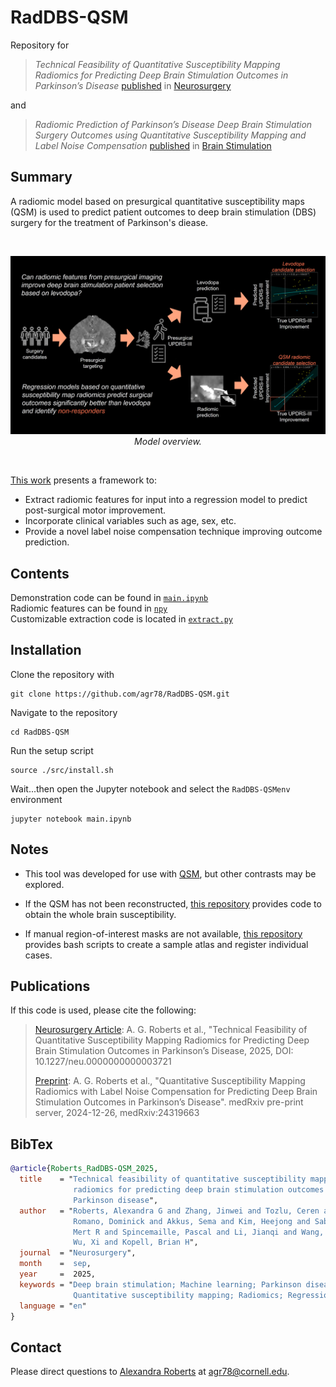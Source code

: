 # RadDBS-QSM
Repository for 
>_Technical Feasibility of Quantitative Susceptibility Mapping Radiomics for Predicting
Deep Brain Stimulation Outcomes in Parkinson’s Disease_
>[published](https://pubmed.ncbi.nlm.nih.gov/40965145/)  in [Neurosurgery](https://journals.lww.com/neurosurgery/pages/default.aspx) 

and

>_Radiomic Prediction of Parkinson’s Disease Deep Brain Stimulation Surgery Outcomes using Quantitative Susceptibility Mapping and Label Noise Compensation_ 
>[published](https://www.brainstimjrnl.com/article/S1935-861X(25)00166-4/fulltext) in [Brain Stimulation](https://www.brainstimjrnl.com/)


## Summary
A radiomic model based on presurgical quantitative susceptibility maps (QSM) is used to predict patient outcomes to deep brain stimulation (DBS) surgery for the treatment of Parkinson's diease.

<br/>

<p align="center">
   <img src="./data/jpg/wf.jpg"/></br>
   <i>Model overview.</i>
</p>

<br/>

[This work](https://huggingface.co/papers/2505.23353) presents a framework to: <br/>
* Extract radiomic features for input into a regression model to predict post-surgical motor improvement. <br/>
* Incorporate clinical variables such as age, sex, etc.
* Provide a novel label noise compensation technique improving outcome prediction. <br/>


## Contents
Demonstration code can be found in [`main.ipynb`](https://github.com/agr78/RadDBS-QSM/blob/main/src/jupyter/main.ipynb) <br/>
Radiomic features can be found in [`npy`](https://github.com/agr78/RadDBS-QSM/tree/main/data/npy/rp) <br/>
Customizable extraction code is located in [`extract.py`](https://github.com/agr78/RadDBS-QSM/blob/main/src/jupyter/extract.py) <br/>


## Installation
Clone the repository with
```
git clone https://github.com/agr78/RadDBS-QSM.git
```
Navigate to the repository
```
cd RadDBS-QSM
```
Run the setup script
```
source ./src/install.sh
```
Wait...then open the Jupyter notebook and select the `RadDBS-QSMenv` environment
```
jupyter notebook main.ipynb
```

## Notes
* This tool was developed for use with [QSM](https://mriquestions.com/quantitative-susceptibility.html), but other contrasts may be explored.

* If the QSM has not been reconstructed, [this repository](https://github.com/agr78/mSMV?tab=readme-ov-file#summary) provides code to obtain the whole brain susceptibility.

* If manual region-of-interest masks are not available, [this repository](https://github.com/agr78/mSMV/blob/atlas/README.md) provides bash scripts to create a sample atlas and register individual cases.



## Publications
If this code is used, please cite the following:
> [Neurosurgery Article](https://doi.org/10.1227/neu.0000000000003721): A. G. Roberts et al., "Technical Feasibility of Quantitative Susceptibility Mapping Radiomics for Predicting Deep Brain Stimulation Outcomes in Parkinson’s Disease, 2025, DOI: 10.1227/neu.0000000000003721
> 
> [Preprint](https://doi.org/10.1101/2024.12.26.24319663): A. G. Roberts et al., "Quantitative Susceptibility Mapping Radiomics with Label Noise Compensation for Predicting Deep Brain Stimulation Outcomes in Parkinson’s Disease". medRxiv pre-print server, 2024-12-26, medRxiv:24319663 
>

## BibTex

```bibtex
@article{Roberts_RadDBS-QSM_2025,
  title    = "Technical feasibility of quantitative susceptibility mapping
              radiomics for predicting deep brain stimulation outcomes in
              Parkinson disease",
  author   = "Roberts, Alexandra G and Zhang, Jinwei and Tozlu, Ceren and
              Romano, Dominick and Akkus, Sema and Kim, Heejong and Sabuncu,
              Mert R and Spincemaille, Pascal and Li, Jianqi and Wang, Yi and
              Wu, Xi and Kopell, Brian H",
  journal  = "Neurosurgery",
  month    =  sep,
  year     =  2025,
  keywords = "Deep brain stimulation; Machine learning; Parkinson disease;
              Quantitative susceptibility mapping; Radiomics; Regression",
  language = "en"
}
```

## Contact
Please direct questions to [Alexandra Roberts](https://github.com/agr78) at agr78@cornell.edu.
